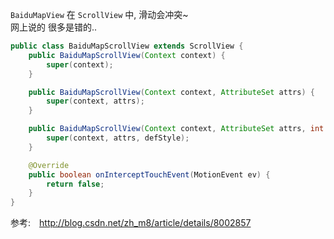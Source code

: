 `BaiduMapView` 在 `ScrollView` 中, 滑动会冲突~  
网上说的 很多是错的..  

``` java
public class BaiduMapScrollView extends ScrollView {
	public BaiduMapScrollView(Context context) {
		super(context);
	}

	public BaiduMapScrollView(Context context, AttributeSet attrs) {
		super(context, attrs);
	}

	public BaiduMapScrollView(Context context, AttributeSet attrs, int defStyle) {
		super(context, attrs, defStyle);
	}

	@Override
	public boolean onInterceptTouchEvent(MotionEvent ev) {
		return false;
	}
}
```

参考:　http://blog.csdn.net/zh_m8/article/details/8002857
